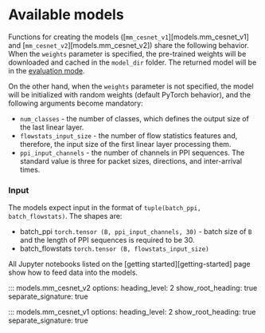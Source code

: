# Available models
Functions for creating the models ([`mm_cesnet_v1`][models.mm_cesnet_v1] and [`mm_cesnet_v2`][models.mm_cesnet_v2]) share the following behavior. When the `weights` parameter is specified, the pre-trained weights will be downloaded and cached in the `model_dir` folder. The returned model will be in the [evaluation mode](https://pytorch.org/docs/stable/generated/torch.nn.Module.html#torch.nn.Module.eval).

On the other hand, when the `weights` parameter is not specified, the model will be initialized with random weights (default PyTorch behavior), and the following arguments become mandatory:

* `num_classes` - the number of classes, which defines the output size of the last linear layer.
* `flowstats_input_size` - the number of flow statistics features and, therefore, the input size of the first linear layer processing them.
* `ppi_input_channels` - the number of channels in PPI sequences. The standard value is three for packet sizes, directions, and inter-arrival times.

### Input
The models expect input in the format of `tuple(batch_ppi, batch_flowstats)`. The shapes are:

* batch_ppi `torch.tensor (B, ppi_input_channels, 30)` - batch size of `B` and  the length of PPI sequences is required to be 30.
* batch_flowstats `torch.tensor (B, flowstats_input_size)`

All Jupyter notebooks listed on the [getting started][getting-started] page show how to feed data into the models.

::: models.mm_cesnet_v2
    options:
        heading_level: 2
        show_root_heading: true
        separate_signature: true

::: models.mm_cesnet_v1
    options:
        heading_level: 2
        show_root_heading: true
        separate_signature: true